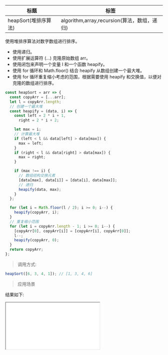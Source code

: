 | 标题                 | 标签                                        |
| -------------------- | ------------------------------------------- |
| heapSort(堆排序算法) | algorithm,array,recursion(算法，数组，递归) |

使用堆排序算法对数字数组进行排序。

- 使用递归。
- 使用扩展运算符 (...) 克隆原始数组 arr。
- 使用闭包来声明一个变量 l 和一个函数 heapify。
- 使用 for 循环和 Math.floor() 结合 heapify 从数组创建一个最大堆。
- 使用 for 循环重复缩小考虑的范围，根据需要使用 heapify 和交换值，以便对克隆的数组进行排序。

```js
const heapSort = arr => {
  const copyArr = [...arr];
  let l = copyArr.length;
  // 创建一个最大堆
  const heapify = (data, i) => {
    const left = 2 * i + 1,
      right = 2 * i + 2;

    let max = i;
    // 计算最大堆
    if (left < l && data[left] > data[max]) {
      max = left;
    }
    if (right < l && data[right] > data[max]) {
      max = right;
    }

    if (max !== i) {
      // 数组结构交换元素
      [data[max], data[i]] = [data[i], data[max]];
      // 递归
      heapify(data, max);
    }
  };

  for (let i = Math.floor(l / 2); i >= 0; i--) {
    heapify(copyArr, i);
  }
  // 重复缩小范围
  for (let i = copyArr.length - 1; i >= 0; i--) {
    [copyArr[0], copyArr[i]] = [copyArr[i], copyArr[0]];
    l--;
    heapify(copyArr, 0);
  }
  return copyArr;
};
```

> 调用方式:

```js
heapSort([6, 3, 4, 1]); // [1, 3, 4, 6]
```

> 应用场景

<div class="code-editor" data-url="codes/javascript/html/heapSort.html" data-language="html"></div>

结果如下:

<iframe src="codes/javascript/html/heapSort.html"></iframe>
